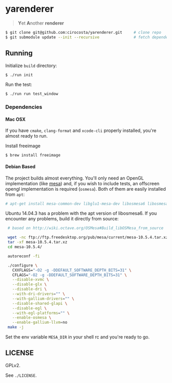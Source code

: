 # yarenderer

> **Y**et **A**nother **renderer**

  ```bash
  $ git clone git@github.com:cirocosta/yarenderer.git     # clone repo
  $ git submodule update --init --recursive               # fetch dependencies
  ```

## Running

Initialize `build` directory:

  ```bash
  $ ./run init
  ```

Run the test:

  ```bash
  $ ./run run test_window
  ```

### Dependencies

#### Mac OSX

If you have `cmake`, `clang-format` and `xcode-cli` properly installed, you're almost ready to run.

Install freeimage
  ```
  $ brew install freeimage
  ```

#### Debian Based

The project builds almost everything. You'll only need an OpenGL implementation (like [mesa](http://www.mesa3d.org/)) and, if you wish to include tests, an offscreen opengl implementation is required (`osmesa`). Both of them are easily installed from `apt`:

```sh
# apt-get install mesa-common-dev libglu1-mesa-dev libosmesa6 libosmesa6-dev
```

Ubuntu 14.04.3 has a problem with the apt version of libosmesa6. If you encounter any problems, build it directly from source:

```sh
 # based on http://wiki.octave.org/OSMesa#Build_libOSMesa_from_source

 wget -nc ftp://ftp.freedesktop.org/pub/mesa/current/mesa-10.5.4.tar.xz
 tar -xf mesa-10.5.4.tar.xz
 cd mesa-10.5.4/

 autoreconf -fi

 ./configure \
   CXXFLAGS="-O2 -g -DDEFAULT_SOFTWARE_DEPTH_BITS=31" \
   CFLAGS="-O2 -g -DDEFAULT_SOFTWARE_DEPTH_BITS=31" \
   --disable-xvmc \
   --disable-glx \
   --disable-dri \
   --with-dri-drivers="" \
   --with-gallium-drivers="" \
   --disable-shared-glapi \
   --disable-egl \
   --with-egl-platforms="" \
   --enable-osmesa \
   --enable-gallium-llvm=no
 make -j
```

Set the env variable `MESA_DIR` in your shell rc and you're ready to go.

## LICENSE

GPLv2.

See `./LICENSE`.

